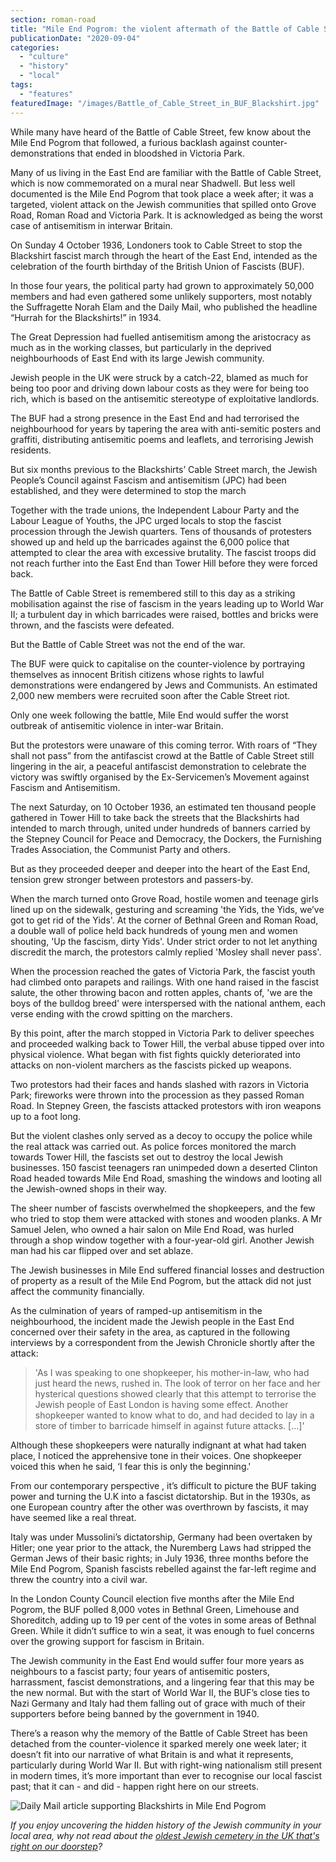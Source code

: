 ```yaml
---
section: roman-road
title: "Mile End Pogrom: the violent aftermath of the Battle of Cable Street"
publicationDate: "2020-09-04"
categories: 
  - "culture"
  - "history"
  - "local"
tags: 
  - "features"
featuredImage: "/images/Battle_of_Cable_Street_in_BUF_Blackshirt.jpg"
---
```


While many have heard of the Battle of Cable Street, few know about the Mile End Pogrom that followed, a furious backlash against counter-demonstrations that ended in bloodshed in Victoria Park.

Many of us living in the East End are familiar with the Battle of Cable Street, which is now commemorated on a mural near Shadwell. But less well documented is the Mile End Pogrom that took place a week after; it was a targeted, violent attack on the Jewish communities that spilled onto Grove Road, Roman Road and Victoria Park. It is acknowledged as being the worst case of antisemitism in interwar Britain. 

On Sunday 4 October 1936, Londoners took to Cable Street to stop the Blackshirt fascist march through the heart of the East End, intended as the celebration of the fourth birthday of the British Union of Fascists (BUF). 

In those four years, the political party had grown to approximately 50,000 members and had even gathered some unlikely supporters, most notably the Suffragette Norah Elam and the Daily Mail, who published the headline “Hurrah for the Blackshirts!” in 1934.

The Great Depression had fuelled antisemitism among the aristocracy as much as in the working classes, but particularly in the deprived neighbourhoods of East End with its large Jewish community. 

Jewish people in the UK were struck by a catch-22, blamed as much for being too poor and driving down labour costs as they were for being too rich, which is based on the antisemitic stereotype of exploitative landlords.

The BUF had a strong presence in the East End and had terrorised the neighbourhood for years by tapering the area with anti-semitic posters and graffiti, distributing antisemitic poems and leaflets, and terrorising Jewish residents. 

But six months previous to the Blackshirts’ Cable Street march, the Jewish People’s Council against Fascism and antisemitism (JPC) had been established, and they were determined to stop the march

Together with the trade unions, the Independent Labour Party and the Labour League of Youths, the JPC urged locals to stop the fascist procession through the Jewish quarters. Tens of thousands of protesters showed up and held up the barricades against the 6,000 police that attempted to clear the area with excessive brutality. The fascist troops did not reach further into the East End than Tower Hill before they were forced back.

The Battle of Cable Street is remembered still to this day as a striking mobilisation against the rise of fascism in the years leading up to World War II; a turbulent day in which barricades were raised, bottles and bricks were thrown, and the fascists were defeated.

But the Battle of Cable Street was not the end of the war. 

The BUF were quick to capitalise on the counter-violence by portraying themselves as innocent British citizens whose rights to lawful demonstrations were endangered by Jews and Communists. An estimated 2,000 new members were recruited soon after the Cable Street riot.

Only one week following the battle, Mile End would suffer the worst outbreak of antisemitic violence in inter-war Britain.

But the protestors were unaware of this coming terror. With roars of “They shall not pass” from the antifascist crowd at the Battle of Cable Street still lingering in the air, a peaceful antifascist demonstration to celebrate the victory was swiftly organised by the Ex-Servicemen’s Movement against Fascism and Antisemitism.

The next Saturday, on 10 October 1936, an estimated ten thousand people gathered in Tower Hill to take back the streets that the Blackshirts had intended to march through, united under hundreds of banners carried by the Stepney Council for Peace and Democracy, the Dockers, the Furnishing Trades Association, the Communist Party and others.

But as they proceeded deeper and deeper into the heart of the East End, tension grew stronger between protestors and passers-by.

When the march turned onto Grove Road, hostile women and teenage girls lined up on the sidewalk, gesturing and screaming 'the Yids, the Yids, we’ve got to get rid of the Yids'. At the corner of Bethnal Green and Roman Road, a double wall of police held back hundreds of young men and women shouting, 'Up the fascism, dirty Yids'. Under strict order to not let anything discredit the march, the protestors calmly replied 'Mosley shall never pass'.

When the procession reached the gates of Victoria Park, the fascist youth had climbed onto parapets and railings. With one hand raised in the fascist salute, the other throwing bacon and rotten apples, chants of, 'we are the boys of the bulldog breed' were interspersed with the national anthem, each verse ending with the crowd spitting on the marchers.

By this point, after the march stopped in Victoria Park to deliver speeches and proceeded walking back to Tower Hill, the verbal abuse tipped over into physical violence. What began with fist fights quickly deteriorated into attacks on non-violent marchers as the fascists picked up weapons.

Two protestors had their faces and hands slashed with razors in Victoria Park; fireworks were thrown into the procession as they passed Roman Road. In Stepney Green, the fascists attacked protestors with iron weapons up to a foot long.

But the violent clashes only served as a decoy to occupy the police while the real attack was carried out. As police forces monitored the march towards Tower Hill, the fascists set out to destroy the local Jewish businesses. 150 fascist teenagers ran unimpeded down a deserted Clinton Road headed towards Mile End Road, smashing the windows and looting all the Jewish-owned shops in their way. 

The sheer number of fascists overwhelmed the shopkeepers, and the few who tried to stop them were attacked with stones and wooden planks. A Mr Samuel Jelen, who owned a hair salon on Mile End Road, was hurled through a shop window together with a four-year-old girl. Another Jewish man had his car flipped over and set ablaze.

The Jewish businesses in Mile End suffered financial losses and destruction of property as a result of the Mile End Pogrom, but the attack did not just affect the community financially.

As the culmination of years of ramped-up antisemitism in the neighbourhood, the incident made the Jewish people in the East End concerned over their safety in the area, as captured in the following interviews by a correspondent from the Jewish Chronicle shortly after the attack:

> 'As I was speaking to one shopkeeper, his mother-in-law, who had just heard the news, rushed in. The look of terror on her face and her hysterical questions showed clearly that this attempt to terrorise the Jewish people of East London is having some effect. Another shopkeeper wanted to know what to do, and had decided to lay in a store of timber to barricade himself in against future attacks. \[...\]'

Although these shopkeepers were naturally indignant at what had taken place, I noticed the apprehensive tone in their voices. One shopkeeper voiced this when he said, ‘I fear this is only the beginning.'

From our contemporary perspective , it’s difficult to picture the BUF taking power and turning the U.K into a fascist dictatorship. But in the 1930s, as one European country after the other was overthrown by fascists, it may have seemed like a real threat.

Italy was under Mussolini’s dictatorship, Germany had been overtaken by Hitler; one year prior to the attack, the Nuremberg Laws had stripped the German Jews of their basic rights; in July 1936, three months before the Mile End Pogrom, Spanish fascists rebelled against the far-left regime and threw the country into a civil war.

In the London County Council election five months after the Mile End Pogrom, the BUF polled 8,000 votes in Bethnal Green, Limehouse and Shoreditch, adding up to 19 per cent of the votes in some areas of Bethnal Green. While it didn’t suffice to win a seat, it was enough to fuel concerns over the growing support for fascism in Britain.

The Jewish community in the East End would suffer four more years as neighbours to a fascist party; four years of antisemitic posters, harrassment, fascist demonstrations, and a lingering fear that this may be the new normal. But with the start of World War II, the BUF’s close ties to Nazi Germany and Italy had them falling out of grace with much of their supporters before being banned by the government in 1940.

There’s a reason why the memory of the Battle of Cable Street has been detached from the counter-violence it sparked merely one week later; it doesn’t fit into our narrative of what Britain is and what it represents, particularly during World War II. But with right-wing nationalism still present in modern times, it’s more important than ever to recognise our local fascist past; that it can - and did - happen right here on our streets.

![Daily Mail article supporting Blackshirts in Mile End Pogrom](/images/Daily-Mail-Article-supporting-Blackshirts-1024x453.jpg)

_If you enjoy uncovering the hidden history of the Jewish community in your local area, why not read about the [oldest Jewish cemetery in the UK that's right on our doorstep](https://romanroadlondon.com/velho-cemetery-mile-end-jewish-history/)?_
